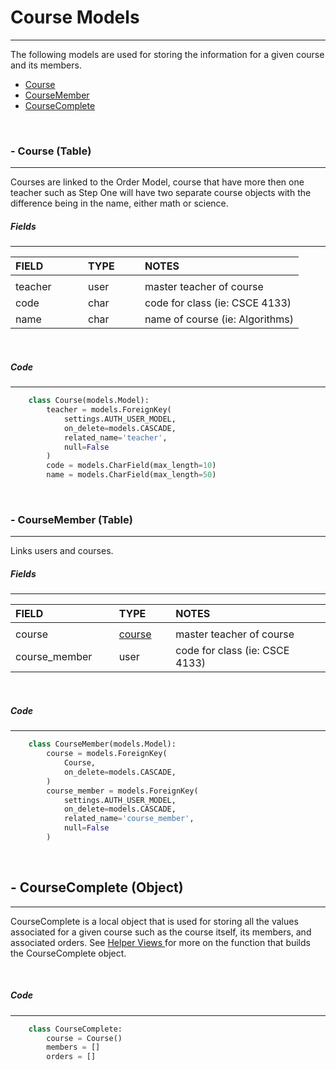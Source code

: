 # **Course Models**
---
The following models are used for storing the information for a given course and its members.
 
- [Course](#course-model)
- [CourseMember](#coursemember-model)
- [CourseComplete](#coursecomplete-object)

<br>

<a name="course-model"></a>
### - Course (Table)
---
Courses are linked to the Order Model, course that have more then one teacher such as Step One will
have two separate course objects with the difference being in the name, either math or science.

##### *Fields*
---
| FIELD           | TYPE           | NOTES                           |
| :-------------- | :------------- | :------------------------------ |
| <img width=100> | <img width=75> | <img width=200>                 |
| teacher         | user           | master teacher of course        |
| code            | char           | code for class (ie: CSCE 4133)  |
| name            | char           | name of course (ie: Algorithms) |

<br>

##### *Code*
---
```python
    class Course(models.Model):
        teacher = models.ForeignKey(
            settings.AUTH_USER_MODEL,
            on_delete=models.CASCADE,
            related_name='teacher',
            null=False
        )
        code = models.CharField(max_length=10)
        name = models.CharField(max_length=50)
```

<br>


<a name="coursemember-model"></a>
### - CourseMember (Table)
---
Links users and courses. 
##### *Fields*
---
| FIELD           | TYPE                    | NOTES                           |
| :-------------- | :---------------------- | :------------------------------ |
| <img width=150> | <img width=75>          | <img width=200>                 |
| course          | [course](#course-model) | master teacher of course        |
| course_member   | user                    | code for class (ie: CSCE 4133)  |

<br>

##### *Code*
---
```python
    class CourseMember(models.Model):
        course = models.ForeignKey(
            Course,
            on_delete=models.CASCADE,
        )
        course_member = models.ForeignKey(
            settings.AUTH_USER_MODEL,
            on_delete=models.CASCADE,
            related_name='course_member',
            null=False
        )
```

<br>

<a name="coursecomplete-object"></a>
## - CourseComplete (Object)
---
CourseComplete is a local object that is used for storing all the values associated for a given course such as
the course itself, its members, and associated orders. See 
<a href="javascript:void(null);" onclick="getDocumentByPath('./documentation/documents/materials/Views/Helper-Views.md', 'coursecomplete');">
Helper Views 
</a>
for more on the function that builds the CourseComplete object.

<br>

##### *Code*
---
```python
    class CourseComplete:
        course = Course()
        members = []
        orders = []
```